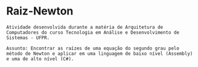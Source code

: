 # Raiz-Newton

```Atividade desenvolvida durante a matéria de Arquitetura de Computadores do curso Tecnologia em Análise e Desenvolvimento de Sistemas - UFPR. ```

```Assunto: Encontrar as raízes de uma equação do segundo grau pelo método de Newton e aplicar em uma linguagem de baixo nível (Assembly) e uma de alto nível (C#). ```
